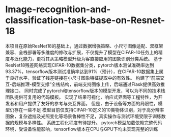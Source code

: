 # Image-recognition-and-classification-task-base-on-Resnet-18
本项目在原始ResNet18的基础上，通过数据增强策略、小尺寸图像适配、双框架兼容、全栈部署等多维度的修改与扩展，不仅提升了模型在CIFAR-10任务上的精度与泛化能力，更将其从策略模型升级为客直接应用的图象识别分类系统。
基于ResNet18残差网络实现CIFAR-10数据集分类，pytorch版本测试准确率达到93.37%，tensorflow版本测试准确率达到91%（预计），在CIFAR-10数据集上属于良好水平，验证了残差链接在小尺寸图象特征提取中的有效性。
构建了“前端交互-后端推理-模型支撑”全栈结构，前端支持图像上传，后端通过Flask提供高效推理接口。
同时完成了pytorch和tensorflow版本的模型开发，可以为不同的技术栈团队提供可复用的代码模板。
实现了结果可视化，响应式界面等工程特性，为开发者和用户提供了友好的参考与交互界面。
但是，由于设备等方面的局限性，模型仍存在一些不足
模型目前仅支持CIFAR-10定义的10类物体识别，对于高分辨率图象，复杂遮挡及光照变化等场景鲁棒性不足，真实操作与测试环境受限于训练数据的规模与多样性。
系统工程化程度有待提升。
pytorch模型加载依赖完整代码环境，受设备性能影响，tensorflow版本在CPU与GPU下均未实现完整的训练

